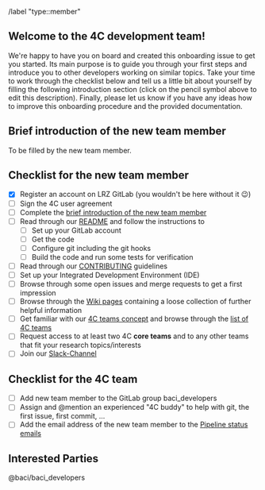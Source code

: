 <!-- Set default label -->
/label "type::member"

<!---
Fill the Title field above with "Onboarding FirstName LastName".
-->

<!---
Note that anything between these delimiters is a comment that will not appear in the issue description once created. Click on the Preview tab to see what everything will look like when you submit.
-->

<!---
Assignee: Assign this issue to the new developer.
-->

<!---
Labels: Assign the "team" label.
-->

## Welcome to the 4C development team!

We're happy to have you on board and created this onboarding issue to get you started. Its main purpose is to guide you
through your first steps and introduce you to other developers working on similar topics. Take your time to work through
the checklist below and tell us a little bit about yourself by filling the following introduction section (click on the
pencil symbol above to edit this description). Finally, please let us know if you have any ideas how to improve this
onboarding procedure and the provided documentation.

## Brief introduction of the new team member

<!---
This is of course completely up to you. Feel free to share with us watever you like.
However, to give you some inspiration, here is a list of things that might be of interest for others:
Your name, affiliation, office location, background (field of study, prior experience with coding), field of research (fluid/solid/coupled problems) and favorite soccer club (just joking).
-->
To be filled by the new team member.

## Checklist for the new team member

<!---
Tick the box as soon as a task is completed (either by inserting an "x" in edit mode or clicking on it in view mode).
-->

- [x] Register an account on LRZ GitLab (you wouldn't be here without it :wink:)
- [ ] Sign the 4C user agreement
- [ ] Complete the [brief introduction of the new team member](#brief-introduction-of-the-new-team-member)
- [ ] Read through our [README](https://gitlab.lrz.de/baci/baci/blob/main/README.md) and follow the instructions to
    - [ ] Set up your GitLab account
    - [ ] Get the code
    - [ ] Configure git including the git hooks
    - [ ] Build the code and run some tests for verification
- [ ] Read through our [CONTRIBUTING](https://gitlab.lrz.de/baci/baci/blob/main/CONTRIBUTING.md) guidelines
- [ ] Set up your Integrated Development Environment (IDE)
- [ ] Browse through some open issues and merge requests to get a first impression
- [ ] Browse through the [Wiki pages](https://gitlab.lrz.de/baci/baci/wikis/home) containing a loose collection of
  further helpful information
- [ ] Get familiar with our [4C teams concept](https://gitlab.lrz.de/baci/baci/-/wikis/the-baci-community#baci-teams)
  and browse through the [list of 4C teams](https://gitlab.lrz.de/baci)
- [ ] Request access to at least two 4C **core teams** and to any other teams that fit your research topics/interests
- [ ] Join
  our [Slack-Channel](https://join.slack.com/t/4c-multiphysics/shared_invite/zt-2hnyldrnp-q0PxYKkHdCgeL0V9jkirvQ)

## Checklist for the 4C team

<!---
Tick the box as soon as a task is completed (either by inserting an "x" in edit mode or clicking on it in view mode).
-->

- [ ] Add new team member to the GitLab group baci_developers
- [ ] Assign and @mention an experienced "4C buddy" to help with git, the first issue, first commit, ...
- [ ] Add the email address of the new team member to
  the [Pipeline status emails](https://gitlab.lrz.de/baci/baci/-/settings/integrations/pipelines_email/edit)

## Interested Parties

<!---
If there's anyone particular you think should be notified, feel free to @mention them here.
-->
@baci/baci_developers
